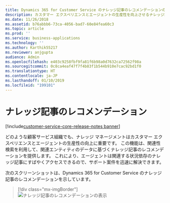 ```yaml
---
title: Dynamics 365 for Customer Service のナレッジ記事のレコメンデーションのしくみの確認
description: カスタマー エクスペリエンスとエージェントの生産性を向上させるナレッジ記事のレコメンデーション機能について理解します
ms.date: 11/26/2018
ms.assetid: b76abbb6-73ca-4056-bad7-60e84fea60c3
ms.topic: article
ms.prod: ''
ms.service: business-applications
ms.technology: ''
ms.author: Karthik55217
ms.reviewer: anjgupta
audience: Admin
ms.openlocfilehash: e403c9258fbf9fa81f6b98a0d7632ca72562f98a
ms.sourcegitcommit: 0c8ca4eaf47f7f4b83f1b544b910e7cac92bd1f0
ms.translationtype: HT
ms.contentlocale: ja-JP
ms.lasthandoff: 01/10/2019
ms.locfileid: "199101"
---
```

#  <a name="knowledge-article-recommendations"></a>ナレッジ記事のレコメンデーション 

[!include[customer-service-core-release-notes banner](../../includes/customer-service-core-release-notes.md)]

どのような顧客サービス組織でも、ナレッジ マネージメントはカスタマー エクスペリエンスとエージェントの生産性の向上に重要です。  この機能は、関連性検索を利用して、関連エンティティのデータに基づくナレッジ記事のレコメンデーションを提供します。 これにより、エージェントは関連する状況依存のナレッジ記事にすばやくアクセスできるので、サポート案件を迅速に解決できます。

次のスクリーンショットは、Dynamics 365 for Customer Service のナレッジ記事のレコメンデーションを示しています。 

> [!div class="mx-imgBorder"]
> ![ナレッジ記事のレコメンデーションの表示](media/knowledge-article-suggestion.png "ナレッジ記事のレコメンデーションの表示")

